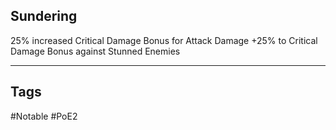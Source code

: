 ## Sundering
25% increased Critical Damage Bonus for Attack Damage
+25% to Critical Damage Bonus against Stunned Enemies

---
## Tags
#Notable
#PoE2
